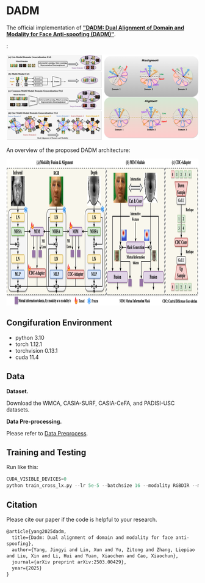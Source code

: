 # DADM
The official implementation of [**"DADM: Dual Alignment of Domain and Modality for Face Anti-spoofing (DADM)"**](https://arxiv.org/abs/2503.00429).

:
<div align=center>
<img src="https://github.com/yjyddq/DADM/blob/main/assets/Motivation.png" width="512" height="224" />
</div>

An overview of the proposed DADM architecture:

<div align=center>
<img src="https://github.com/yjyddq/DADM/blob/main/assets/Architecture.png" width="892" height="384" />
</div>

## Congifuration Environment
- python 3.10 
- torch 1.12.1 
- torchvision 0.13.1
- cuda 11.4

## Data

**Dataset.** 

Download the WMCA, CASIA-SURF, CASIA-CeFA, and PADISI-USC datasets.

**Data Pre-processing.** 

Please refer to [Data Preprocess](https://github.com/yjyddq/DADM/blob/main/data_preprocess). 


## Training and Testing

Run like this:
```python
CUDA_VISIBLE_DEVICES=0 
python train_cross_lx.py --lr 5e-5 --batchsize 16 --modality RGBDIR --model dadm --train SURF CeFA USC --test WMCA
```

## Citation
Please cite our paper if the code is helpful to your research.
```
@article{yang2025dadm,
  title={Dadm: Dual alignment of domain and modality for face anti-spoofing},
  author={Yang, Jingyi and Lin, Xun and Yu, Zitong and Zhang, Liepiao and Liu, Xin and Li, Hui and Yuan, Xiaochen and Cao, Xiaochun},
  journal={arXiv preprint arXiv:2503.00429},
  year={2025}
}
```
